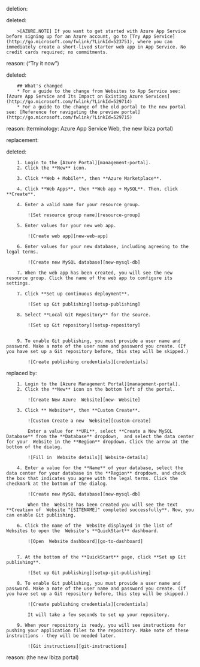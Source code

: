 deletion:

deleted:

		>[AZURE.NOTE] If you want to get started with Azure App Service before signing up for an Azure account, go to [Try App Service](http://go.microsoft.com/fwlink/?LinkId=523751), where you can immediately create a short-lived starter web app in App Service. No credit cards required; no commitments.

reason: (“Try it now”)

deleted:

		## What's changed
		* For a guide to the change from Websites to App Service see: [Azure App Service and Its Impact on Existing Azure Services](http://go.microsoft.com/fwlink/?LinkId=529714)
		* For a guide to the change of the old portal to the new portal see: [Reference for navigating the preview portal](http://go.microsoft.com/fwlink/?LinkId=529715)

reason: (terminology: Azure App Service Web, the new Ibiza portal)

replacement:

deleted:

		1. Login to the [Azure Portal][management-portal].
		2. Click the **New** icon.
		
		3. Click **Web + Mobile**, then **Azure Marketplace**. 
		
		4. Click **Web Apps**, then **Web app + MySQL**. Then, click **Create**.
		
		4. Enter a valid name for your resource group.
		
		    ![Set resource group name][resource-group]
		
		5. Enter values for your new web app.
		
		    ![Create web app][new-web-app]
		
		6. Enter values for your new database, including agreeing to the legal terms.
		
			![Create new MySQL database][new-mysql-db]
		
		7. When the web app has been created, you will see the new resource group. Click the name of the web app to configure its settings.
		
		7. Click **Set up continuous deployment**.
		
			![Set up Git publishing][setup-publishing]
		
		8. Select **Local Git Repository** for the source.
		
		    ![Set up Git repository][setup-repository]
		
		
		9. To enable Git publishing, you must provide a user name and password. Make a note of the user name and password you create. (If you have set up a Git repository before, this step will be skipped.)
		
			![Create publishing credentials][credentials]

replaced by:

		1. Login to the [Azure Management Portal][management-portal].
		2. Click the **New** icon on the bottom left of the portal.
		
			![Create New Azure  Website][new- Website]
		
		3. Click ** Website**, then **Custom Create**.
		
			![Custom Create a new  Website][custom-create]
			
			Enter a value for **URL**, select **Create a New MySQL Database** from the **Database** dropdown,  and select the data center for your  Website in the **Region** dropdown. Click the arrow at the bottom of the dialog.
		
			![Fill in  Website details][ Website-details]
		
		4. Enter a value for the **Name** of your database, select the data center for your database in the **Region** dropdown, and check the box that indicates you agree with the legal terms. Click the checkmark at the bottom of the dialog.
		
			![Create new MySQL database][new-mysql-db]
		
			When the  Website has been created you will see the text **Creation of  Website "[SITENAME]" completed successfully**. Now, you can enable Git publishing.
		
		6. Click the name of the  Website displayed in the list of  Websites to open the  Website's **QuickStart** dashboard.
		
			![Open  Website dashboard][go-to-dashboard]
		
		
		7. At the bottom of the **QuickStart** page, click **Set up Git publishing**. 
		
			![Set up Git publishing][setup-git-publishing]
		
		8. To enable Git publishing, you must provide a user name and password. Make a note of the user name and password you create. (If you have set up a Git repository before, this step will be skipped.)
		
			![Create publishing credentials][credentials]
		
			It will take a few seconds to set up your repository.
		
		9. When your repository is ready, you will see instructions for pushing your application files to the repository. Make note of these instructions - they will be needed later.
		
			![Git instructions][git-instructions]

reason: (the new Ibiza portal)

